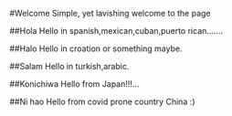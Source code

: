 #Welcome 
Simple, yet lavishing welcome to the page

##Hola
Hello in spanish,mexican,cuban,puerto rican.......

##Halo
Hello in croation or something maybe.

##Salam
Hello in turkish,arabic.

##Konichiwa
Hello from Japan!!!...

##Ni hao
Hello from covid prone country China :)